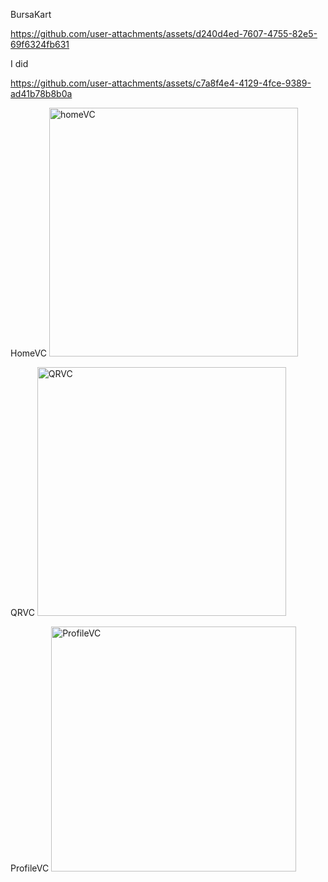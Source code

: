 
 BursaKart





 


https://github.com/user-attachments/assets/d240d4ed-7607-4755-82e5-69f6324fb631











I did






https://github.com/user-attachments/assets/c7a8f4e4-4129-4fce-9389-ad41b78b8b0a









HomeVC
<img width="398" alt="homeVC" src="https://github.com/user-attachments/assets/766a30eb-d476-4b85-b9d8-02da813121db">




QRVC
<img width="398" alt="QRVC" src="https://github.com/user-attachments/assets/664b0995-4b1f-408e-a4db-24c74bca01fa">




ProfileVC
<img width="392" alt="ProfileVC" src="https://github.com/user-attachments/assets/07f10afc-1b68-4911-a1e5-bbfd5a0485fb">

